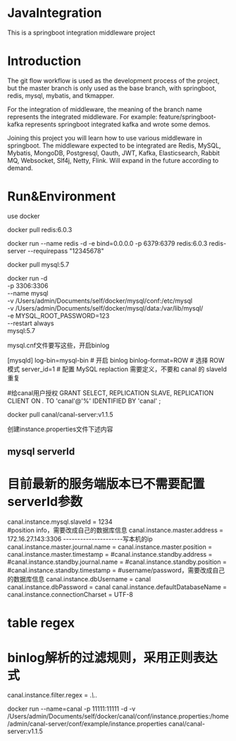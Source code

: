 # JavaIntegration
This is a springboot integration middleware project

# Introduction

The git flow workflow is used as the development process of the project, but the master branch is only used as the base branch, with springboot, redis, mysql, mybatis, and tkmapper.

For the integration of middleware, the meaning of the branch name represents the integrated middleware. For example: feature/springboot-kafka represents springboot integrated kafka and wrote some demos.

Joining this project you will learn how to use various middleware in springboot. The middleware expected to be integrated are Redis, MySQL, Mybatis, MongoDB, Postgresql, Oauth, JWT, Kafka, Elasticsearch, Rabbit MQ, Websocket, Slf4j, Netty, Flink. Will expand in the future according to demand.


# Run&Environment

use  docker  

docker pull redis:6.0.3

docker run --name redis -d -e bind=0.0.0.0  -p 6379:6379 redis:6.0.3  redis-server --requirepass "12345678"

docker pull mysql:5.7

docker run -d \
-p 3306:3306 \
--name mysql \
-v /Users/admin/Documents/self/docker/mysql/conf:/etc/mysql \
-v /Users/admin/Documents/self/docker/mysql/data:/var/lib/mysql/ \
-e MYSQL_ROOT_PASSWORD=123 \
--restart always  \
mysql:5.7

mysql.cnf文件要写这些，开启binlog

[mysqld]
log-bin=mysql-bin # 开启 binlog
binlog-format=ROW # 选择 ROW 模式
server_id=1 # 配置 MySQL replaction 需要定义，不要和 canal 的 slaveId 重复

#给canal用户授权
GRANT SELECT, REPLICATION SLAVE, REPLICATION CLIENT ON *.* TO 'canal'@'%' IDENTIFIED BY 'canal' ;



docker pull canal/canal-server:v1.1.5

创建instance.properties文件下述内容

## mysql serverId
# 目前最新的服务端版本已不需要配置serverId参数
canal.instance.mysql.slaveId = 1234  
#position info，需要改成自己的数据库信息
canal.instance.master.address = 172.16.27.143:3306  ---------------------写本机的ip
canal.instance.master.journal.name = 
canal.instance.master.position = 
canal.instance.master.timestamp = 
#canal.instance.standby.address = 
#canal.instance.standby.journal.name =
#canal.instance.standby.position = 
#canal.instance.standby.timestamp = 
#username/password，需要改成自己的数据库信息
canal.instance.dbUsername = canal  
canal.instance.dbPassword = canal
canal.instance.defaultDatabaseName =
canal.instance.connectionCharset = UTF-8
# table regex
# binlog解析的过滤规则，采用正则表达式
canal.instance.filter.regex = .*\\..*

docker run --name=canal -p 11111:11111 -d -v /Users/admin/Documents/self/docker/canal/conf/instance.properties:/home/admin/canal-server/conf/example/instance.properties canal/canal-server:v1.1.5




